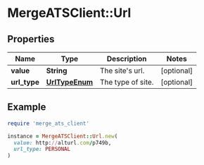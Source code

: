 # MergeATSClient::Url

## Properties

| Name | Type | Description | Notes |
| ---- | ---- | ----------- | ----- |
| **value** | **String** | The site&#39;s url. | [optional] |
| **url_type** | [**UrlTypeEnum**](UrlTypeEnum.md) | The type of site. | [optional] |

## Example

```ruby
require 'merge_ats_client'

instance = MergeATSClient::Url.new(
  value: http://alturl.com/p749b,
  url_type: PERSONAL
)
```

